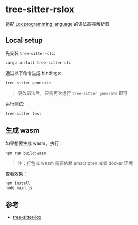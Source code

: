 # tree-sitter-rslox

适配 [Lox programming language](http://craftinginterpreters.com/) 的语法高亮解析器

## Local setup

先安装 `tree-sitter-cli`:

```bash
cargo install tree-sitter-cli
```

通过以下命令生成 bindings:

```bash
tree-sitter generate
```
> 更改语法后，只需再次运行 `tree-sitter generate` 即可

运行测试:

```bash
tree-sitter test
```

## 生成 wasm

如果想要生成 wasm，执行：
```
npm run build:wasm
```
> 注：打包成 wasm 需要依赖 emscripten 或者 docker 环境

查看效果：
```
npm install
node main.js
```

## 参考
- [tree-sitter-lox](https://github.com/ajeetdsouza/tree-sitter-lox/tree/main)
